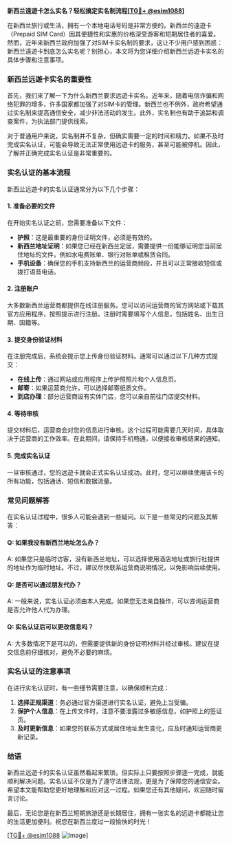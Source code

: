 **新西兰遠遊卡怎么实名？轻松搞定实名制流程[[TG💪+ @esim1088](https://t.me/s/esim1088)]**

在新西兰旅行或生活，拥有一个本地电话号码是非常方便的。新西兰的遠遊卡（Prepaid SIM Card）因其便捷性和实惠的价格深受游客和短期居住者的喜爱。然而，近年来新西兰政府加强了对SIM卡实名制的要求，这让不少用户感到困惑：新西兰遠遊卡到底怎么实名呢？别担心，本文将为您详细介绍新西兰远遊卡实名的具体步骤和注意事项。

### 新西兰远遊卡实名的重要性

首先，我们来了解一下为什么新西兰要求远遊卡实名。近年来，随着电信诈骗和网络犯罪的增多，许多国家都加强了对SIM卡的管理。新西兰也不例外，政府希望通过实名制来提高通信安全，减少非法活动的发生。此外，实名制也有助于追踪和调查案件，为执法部门提供线索。

对于普通用户来说，实名制并不复杂，但确实需要一定的时间和精力。如果不及时完成实名认证，可能会导致无法正常使用远遊卡的服务，甚至可能被停机。因此，了解并正确完成实名认证是非常重要的。

### 实名认证的基本流程

新西兰远遊卡的实名认证通常分为以下几个步骤：

#### 1. 准备必要的文件

在开始实名认证之前，您需要准备以下文件：

- **护照**：这是最重要的身份证明文件，必须是有效的。
- **新西兰地址证明**：如果您已经在新西兰定居，需要提供一份能够证明您当前居住地址的文件，例如水电费账单、银行对账单或租赁合同。
- **手机设备**：确保您的手机支持新西兰的运营商频段，并且可以正常接收短信或拨打语音电话。

#### 2. 注册账户

大多数新西兰运营商都提供在线注册服务。您可以访问运营商的官方网站或下载其官方应用程序，按照提示进行注册。注册时需要填写个人信息，包括姓名、出生日期、国籍等。

#### 3. 提交身份验证材料

在注册完成后，系统会提示您上传身份验证材料。通常可以通过以下几种方式提交：

- **在线上传**：通过网站或应用程序上传护照照片和个人信息页。
- **邮寄**：如果运营商允许，可以选择邮寄纸质文件。
- **到店办理**：部分运营商设有实体门店，您可以亲自前往门店提交材料。

#### 4. 等待审核

提交材料后，运营商会对您的信息进行审核。这个过程可能需要几天时间，具体取决于运营商的工作效率。在此期间，请保持手机畅通，以便接收审核结果的通知。

#### 5. 完成实名认证

一旦审核通过，您的远遊卡就会正式实名认证成功。此时，您可以继续使用该卡的所有功能，包括通话、短信和数据流量。

### 常见问题解答

在实名认证过程中，很多人可能会遇到一些疑问。以下是一些常见的问题及其解答：

#### Q: 如果我没有新西兰地址怎么办？

A: 如果您只是临时访客，没有新西兰地址，可以选择使用酒店地址或旅行社提供的地址作为临时地址。不过，建议尽快联系运营商说明情况，以免影响后续使用。

#### Q: 是否可以通过朋友代办？

A: 一般来说，实名认证必须由本人完成。如果您无法亲自操作，可以咨询运营商是否允许他人代为办理。

#### Q: 实名认证后可以更改信息吗？

A: 大多数情况下是可以的，但需要提供新的身份证明材料并经过审核。建议在提交信息前仔细核对，避免不必要的麻烦。

### 实名认证的注意事项

在进行实名认证时，有一些细节需要注意，以确保顺利完成：

1. **选择正规渠道**：务必通过官方渠道进行实名认证，避免上当受骗。
2. **保护个人信息**：在上传文件时，注意不要泄露过多敏感信息，如护照上的签证页。
3. **及时更新信息**：如果您的联系方式或居住地址发生变化，应及时通知运营商更新记录。

### 结语

新西兰远遊卡的实名认证虽然看起来繁琐，但实际上只要按照步骤逐一完成，就能顺利解决问题。实名认证不仅是为了遵守法律法规，更是为了保障您的通信安全。希望本文能帮助您更好地理解和应对这一过程。如果您还有其他疑问，欢迎随时留言讨论。

最后，无论您是在新西兰短期旅游还是长期居住，拥有一张实名的远遊卡都能让您的生活更加便利。祝您在新西兰度过一段愉快的时光！

[[TG💪+ @esim1088](https://t.me/s/esim1088) ![Image](https://i.postimg.cc/4NQfJmqS/Snipaste-2025-05-13-00-14-12.png)]